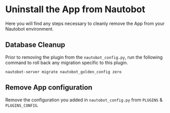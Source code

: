 # Uninstall the App from Nautobot

Here you will find any steps necessary to cleanly remove the App from your Nautobot environment.

## Database Cleanup

Prior to removing the plugin from the `nautobot_config.py`, run the following command to roll back any migration specific to this plugin.

```shell
nautobot-server migrate nautobot_golden_config zero
```

## Remove App configuration

Remove the configuration you added in `nautobot_config.py` from `PLUGINS` & `PLUGINS_CONFIG`.
